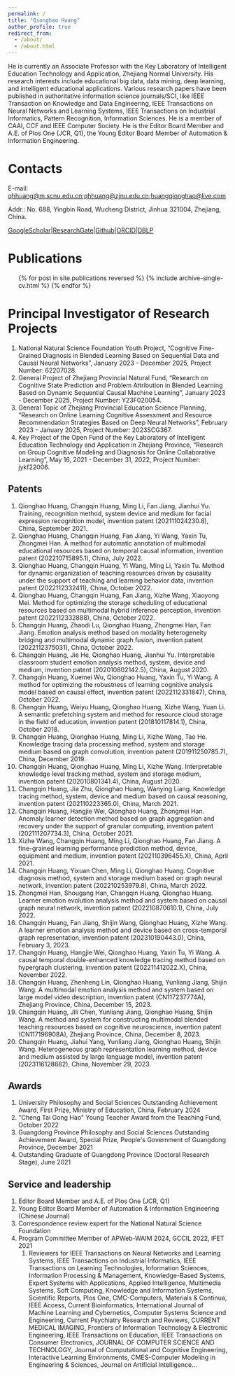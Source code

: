 ```yaml
---
permalink: /
title: "Qionghao Huang"
author_profile: true
redirect_from: 
  - /about/
  - /about.html
---
```


He is currently an Associate Professor with the Key Laboratory of Intelligent Education Technology and Application, Zhejiang Normal University.
His research interests include educational big data, data mining, deep learning, and intelligent educational applications. Various research papers have been published in authoritative information science journals/SCI, like IEEE Transaction on Knowledge and Data Engineering, IEEE Transactions on Neural Networks and Learning Systems, IEEE Transactions on Industrial Informatics, Pattern Recognition, Information Sciences.
He is a member of CAAI, CCF and IEEE Computer Society. He is the Editor Board Member and A.E. of Plos One (JCR, Q1), the Young Editor Board Member of Automation & Information Engineering.


Contacts
======
E-mail: qhhuang@m.scnu.edu.cn;qhhuang@zjnu.edu.cn;huangqionghao@live.com

Addr.: No. 688, Yingbin Road, Wucheng District, Jinhua 321004, Zhejiang, China.

[GoogleScholar](https://scholar.google.com/citations?user=bdssb20AAAAJ)|[ResearchGate](https://www.researchgate.net/profile/Qionghao-Huang/)|[Github](https://github.com/qhhuang-ai)|[ORCID](https://orcid.org/0000-0002-5041-6093)|[DBLP](https://dblp.uni-trier.de/pid/234/8155.html)


Publications
======
  <ul>{% for post in site.publications reversed %}
    {% include archive-single-cv.html %}
  {% endfor %}</ul>

Principal Investigator of Research Projects
======

1. National Natural Science Foundation Youth Project, “Cognitive Fine-Grained Diagnosis in Blended Learning Based on Sequential Data and Causal Neural Networks”, January 2023 - December 2025, Project Number: 62207028.
1. General Project of Zhejiang Provincial Natural Fund, “Research on Cognitive State Prediction and Problem Attribution in Blended Learning Based on Dynamic Sequential Causal Machine Learning”, January 2023 - December 2025, Project Number: Y23F020054.
1. General Topic of Zhejiang Provincial Education Science Planning, “Research on Online Learning Cognitive Assessment and Resource Recommendation Strategies Based on Deep Neural Networks”, February 2023 - January 2025, Project Number: 2023SCG367.
1. Key Project of the Open Fund of the Key Laboratory of Intelligent Education Technology and Application in Zhejiang Province, “Research on Group Cognitive Modeling and Diagnosis for Online Collaborative Learning”, May 16, 2021 - December 31, 2022, Project Number: jykf22006.

Patents
------
1. Qionghao Huang, Changqin Huang, Ming Li, Fan Jiang, Jianhui Yu. Training, recognition method, system device and medium for facial expression recognition model, invention patent (202111024230.8), China, September 2021.
1. Qionghao Huang, Changqin Huang, Fan Jiang, Yi Wang, Yaxin Tu, Zhongmei Han. A method for automatic annotation of multimodal educational resources based on temporal causal information, invention patent (202210715895.1), China, July 2022.
1. Qionghao Huang, Changqin Huang, Yi Wang, Ming Li, Yaxin Tu. Method for dynamic organization of teaching resources driven by causality under the support of teaching and learning behavior data, invention patent (2022112332411), China, October 2022.
1. Qionghao Huang, Changqin Huang, Fan Jiang, Xizhe Wang, Xiaoyong Mei. Method for optimizing the storage scheduling of educational resources based on multimodal hybrid inference perception, invention patent (2022112332888), China, October 2022.
1. Changqin Huang, Zhaodi Lu, Qionghao Huang, Zhongmei Han, Fan Jiang. Emotion analysis method based on modality heterogeneity bridging and multimodal dynamic graph fusion, invention patent (2022112375031), China, October 2022.
1. Changqin Huang, Jie He, Qionghao Huang, Jianhui Yu. Interpretable classroom student emotion analysis method, system, device and medium, invention patent (202010802142.5), China, August 2020.
1. Changqin Huang, Xuemei Wu, Qionghao Huang, Yaxin Tu, Yi Wang. A method for optimizing the robustness of learning cognitive analysis model based on causal effect, invention patent (2022112331847), China, October 2022.
1. Changqin Huang, Weiyu Huang, Qionghao Huang, Xizhe Wang, Yuan Li. A semantic prefetching system and method for resource cloud storage in the field of education, invention patent (201810117814.1), China, October 2018.
1. Changqin Huang, Qionghao Huang, Ming Li, Xizhe Wang, Tao He. Knowledge tracing data processing method, system and storage medium based on graph convolution, invention patent (201911250785.7), China, December 2019.
1. Changqin Huang, Qionghao Huang, Ming Li, Xizhe Wang. Interpretable knowledge level tracking method, system and storage medium, invention patent (202010801341.4), China, August 2020.
1. Changqin Huang, Jia Zhu, Qionghao Huang, Wanying Liang. Knowledge tracing method, system, device and medium based on causal reasoning, invention patent (202110223365.0), China, March 2021.
1. Changqin Huang, Hangjie Wei, Qionghao Huang, Zhongmei Han. Anomaly learner detection method based on graph aggregation and recovery under the support of granular computing, invention patent (202111207734.3), China, October 2021.
1. Xizhe Wang, Changqin Huang, Ming Li, Qionghao Huang, Fan Jiang. A fine-grained learning performance prediction method, device, equipment and medium, invention patent (202110396455.X), China, April 2021.
1. Changqin Huang, Yixuan Chen, Ming Li, Qionghao Huang. Cognitive diagnosis method, system and storage medium based on graph neural network, invention patent (202210253979.8), China, March 2022.
1. Zhongmei Han, Shougang Han, Changqin Huang, Qionghao Huang. Learner emotion evolution analysis method and system based on causal graph neural network, invention patent (202210870610.1), China, July 2022.
1. Changqin Huang, Fan Jiang, Shijin Wang, Qionghao Huang, Xizhe Wang. A learner emotion analysis method and device based on cross-temporal graph representation, invention patent (202310190443.0), China, February 3, 2023.
1. Changqin Huang, Hangjie Wei, Qionghao Huang, Yaxin Tu, Yi Wang. A causal temporal double-enhanced knowledge tracing method based on hypergraph clustering, invention patent (202211412022.X), China, November 2022.
1. Changqin Huang, Zhenheng Lin, Qionghao Huang, Yunliang Jiang, Shijin Wang. A multimodal emotion analysis method and system based on large model video description, invention patent (CN117237774A), Zhejiang Province, China, December 15, 2023.
1. Changqin Huang, Jili Chen, Yunliang Jiang, Qionghao Huang, Shijin Wang. A method and system for constructing multimodal blended teaching resources based on cognitive neuroscience, invention patent (CN117196908A), Zhejiang Province, China, December 8, 2023.
1. Changqin Huang, Jiahui Yang, Yunliang Jiang, Qionghao Huang, Shijin Wang. Heterogeneous graph representation learning method, device and medium assisted by large language model, invention patent (2023116128682), China, November 29, 2023.

Awards
------
1. University Philosophy and Social Sciences Outstanding Achievement Award, First Prize, Ministry of Education, China, February 2024
1. "Cheng Tai Gong Hao" Young Teacher Award from the Teaching Fund, October 2022
1. Guangdong Province Philosophy and Social Sciences Outstanding Achievement Award, Special Prize, People's Government of Guangdong Province, December 2021
1. Outstanding Graduate of Guangdong Province  (Doctoral Research Stage), June 2021


Service and leadership
------
1. Editor Board Member and A.E. of Plos One (JCR, Q1)
1. Young Editor Board Member of Automation & Information Engineering (Chinese Journal)
1. Correspondence review expert for the National Natural Science Foundation
1. Program Committee Member of APWeb-WAIM 2024, GCCIL 2022, IFET 2021
   1. Reviewers for IEEE Transactions on Neural Networks and Learning Systems, IEEE Transactions on Industrial Informatics, IEEE Transactions on Learning Technologies, Information Sciences, Information Processing & Management, Knowledge-Based Systems, Expert Systems with Applications, Applied Intelligence, Multimedia Systems, Soft Computing, Knowledge and Information Systems, Scientific Reports, Plos One, CMC-Computers, Materials & Continua,  IEEE Access, Current Bioinformatics, International Journal of Machine Learning and Cybernetics, Computer Systems Science and Engineering, Current Psychiatry Research and Reviews, CURRENT MEDICAL IMAGING,  Frontiers of Information Technology & Electronic Engineering, IEEE Transactions on Education, IEEE Transactions on Consumer Electronics, JOURNAL OF COMPUTER SCIENCE AND TECHNOLOGY, Journal of Computational and Cognitive Engineering, Interactive Learning Environments, CMES-Computer Modeling in Engineering & Sciences, Journal on Artificial Intelligence...
